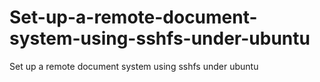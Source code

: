 # Set-up-a-remote-document-system-using-sshfs-under-ubuntu
Set up a remote document system using sshfs under ubuntu
